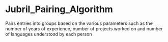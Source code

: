 # Jubril_Pairing_Algorithm
Pairs entries into groups based on the various parameters such as the number of years of experience, number of projects worked on and number of languages understood by each person

